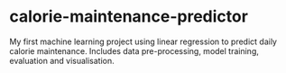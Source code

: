 # calorie-maintenance-predictor
My first machine learning project using linear regression to predict daily calorie maintenance. Includes data pre-processing, model training, evaluation and visualisation.
